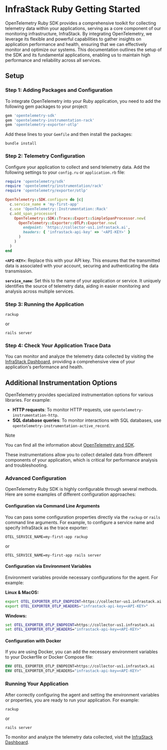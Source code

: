 
# InfraStack Ruby Getting Started

OpenTelemetry Ruby SDK provides a comprehensive toolkit for collecting telemetry data within your applications, serving as a core component of our monitoring infrastructure, InfraStack. By integrating OpenTelemetry, we leverage its flexible and powerful capabilities to gather insights on application performance and health, ensuring that we can effectively monitor and optimize our systems. This documentation outlines the setup of the SDK and its fundamental applications, enabling us to maintain high performance and reliability across all services.

## Setup

### Step 1: Adding Packages and Configuration

To integrate OpenTelemetry into your Ruby application, you need to add the following gem packages to your project:

```ruby
gem 'opentelemetry-sdk'
gem 'opentelemetry-instrumentation-rack'
gem 'opentelemetry-exporter-otlp'
```

Add these lines to your `Gemfile` and then install the packages:

```shell
bundle install
```

### Step 2: Telemetry Configuration

Configure your application to collect and send telemetry data. Add the following settings to your `config.ru` or `application.rb` file:

```ruby
require 'opentelemetry/sdk'
require 'opentelemetry/instrumentation/rack'
require 'opentelemetry/exporter/otlp'

OpenTelemetry::SDK.configure do |c|
  c.service_name = 'my-first-app'
  c.use 'OpenTelemetry::Instrumentation::Rack'
  c.add_span_processor(
    OpenTelemetry::SDK::Trace::Export::SimpleSpanProcessor.new(
      OpenTelemetry::Exporter::OTLP::Exporter.new(
        endpoint: 'https://collector-us1.infrastack.ai',
        headers: { 'infrastack-api-key' => '<API-KEY>' }
      )
    )
  )
end
```

**`<API-KEY>`**: Replace this with your API key. This ensures that the transmitted data is associated with your account, securing and authenticating the data transmission.

**`service_name`**: Set this to the name of your application or service. It uniquely identifies the source of telemetry data, aiding in easier monitoring and analysis across multiple services.

### Step 3: Running the Application

```shell
rackup
```

or

```shell
rails server
```

### Step 4: Check Your Application Trace Data

You can monitor and analyze the telemetry data collected by visiting the [InfraStack Dashboard](https://app.infrastack.ai/), providing a comprehensive view of your application's performance and health.

## Additional Instrumentation Options

OpenTelemetry provides specialized instrumentation options for various libraries. For example:

- **HTTP requests**: To monitor HTTP requests, use `opentelemetry-instrumentation-http`.
- **SQL database queries**: To monitor interactions with SQL databases, use `opentelemetry-instrumentation-active_record`.

> [!NOTE]
> You can find all the information about [OpenTelemetry and SDK](https://opentelemetry.io/docs/).

These instrumentations allow you to collect detailed data from different components of your application, which is critical for performance analysis and troubleshooting.

### Advanced Configuration

OpenTelemetry Ruby SDK is highly configurable through several methods. Here are some examples of different configuration approaches:

#### Configuration via Command Line Arguments

You can pass some configuration properties directly via the `rackup` or `rails` command line arguments. For example, to configure a service name and specify InfraStack as the trace exporter:

```shell
OTEL_SERVICE_NAME=my-first-app rackup
```

or

```shell
OTEL_SERVICE_NAME=my-first-app rails server
```

#### Configuration via Environment Variables

Environment variables provide necessary configurations for the agent. For example:

**Linux & MacOS:**
```bash
export OTEL_EXPORTER_OTLP_ENDPOINT=https://collector-us1.infrastack.ai
export OTEL_EXPORTER_OTLP_HEADERS="infrastack-api-key=<API-KEY>"
```

**Windows:**
```cmd
set OTEL_EXPORTER_OTLP_ENDPOINT=https://collector-us1.infrastack.ai
set OTEL_EXPORTER_OTLP_HEADERS="infrastack-api-key=<API-KEY>"
```

#### Configuration with Docker

If you are using Docker, you can add the necessary environment variables to your Dockerfile or Docker Compose file:

```dockerfile
ENV OTEL_EXPORTER_OTLP_ENDPOINT=https://collector-us1.infrastack.ai
ENV OTEL_EXPORTER_OTLP_HEADERS="infrastack-api-key=<API-KEY>"
```

### Running Your Application

After correctly configuring the agent and setting the environment variables or properties, you are ready to run your application. For example:

```shell
rackup
```

or

```shell
rails server
```

To monitor and analyze the telemetry data collected, visit the [InfraStack Dashboard](https://app.infrastack.ai/).
